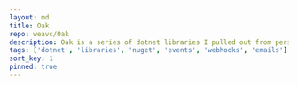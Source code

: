 ```yaml
---
layout: md
title: Oak
repo: weavc/Oak
description: Oak is a series of dotnet libraries I pulled out from personal projects and organized into neat packages to be used elsewhere. Includes libraries for emails, events, and webhooks and is focused around ASP.NET web apps and takes a dependency injection first approach.
tags: ['dotnet', 'libraries', 'nuget', 'events', 'webhooks', 'emails']
sort_key: 1
pinned: true
---
```

